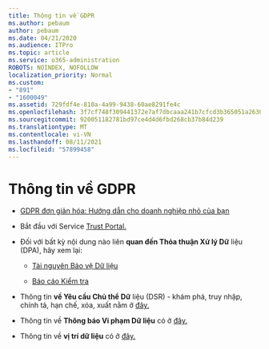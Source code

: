 ```yaml
---
title: Thông tin về GDPR
ms.author: pebaum
author: pebaum
ms.date: 04/21/2020
ms.audience: ITPro
ms.topic: article
ms.service: o365-administration
ROBOTS: NOINDEX, NOFOLLOW
localization_priority: Normal
ms.custom:
- "891"
- "1600049"
ms.assetid: 729fdf4e-810a-4a99-9438-60ae8291fe4c
ms.openlocfilehash: 3f7cf748f309441372e7af7dbcaaa241b7cfcd3b365051a2630ca38fa4c1d11c
ms.sourcegitcommit: 920051182781bd97ce4d4d6fbd268cb37b84d239
ms.translationtype: MT
ms.contentlocale: vi-VN
ms.lasthandoff: 08/11/2021
ms.locfileid: "57899458"
---
```

# <a name="information-about-gdpr"></a>Thông tin về GDPR

- [GDPR đơn giản hóa: Hướng dẫn cho doanh nghiệp nhỏ của bạn](https://docs.microsoft.com/microsoft-365/admin/security-and-compliance/gdpr-compliance)

- Bắt đầu với Service [Trust Portal.](https://servicetrust.microsoft.com/ViewPage/GDPRGetStarted)

- Đối với bất kỳ nội dung nào liên **quan đến Thỏa thuận Xử lý Dữ** liệu (DPA), hãy xem lại:

  - [Tài nguyên Bảo vệ Dữ liệu](https://servicetrust.microsoft.com/ViewPage/TrustDocuments)

  - [Báo cáo Kiểm tra](https://servicetrust.microsoft.com/ViewPage/MSComplianceGuide)

- Thông tin **về Yêu cầu Chủ thể Dữ** liệu (DSR) - khám phá, truy nhập, chính tả, hạn chế, xóa, xuất nằm ở [đây.](https://docs.microsoft.com/microsoft-365/compliance/gdpr-dsr-office365)

- Thông tin về **Thông báo Vi phạm Dữ liệu** có ở [đây.](https://servicetrust.microsoft.com/ViewPage/GDPRBreach)

- Thông tin về **vị trí dữ liệu** có ở [đây.](https://products.office.com/where-is-your-data-located?ms.officeurl=datamaps&amp;geo=All#All)
